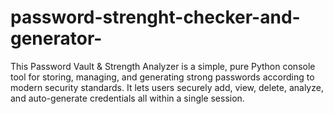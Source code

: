 # password-strenght-checker-and-generator-
This Password Vault &amp; Strength Analyzer is a simple, pure Python console tool for storing, managing, and generating strong passwords according to modern security standards. It lets users securely add, view, delete, analyze, and auto-generate credentials all within a single session.
